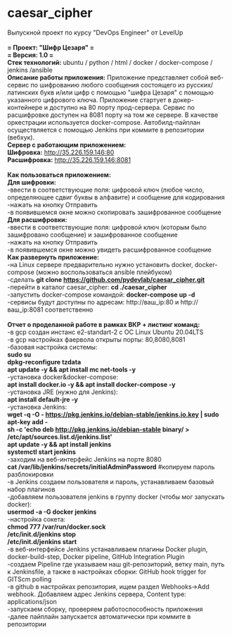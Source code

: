 # caesar_cipher
Выпускной проект по курсу "DevOps Engineer" от LevelUp <br><br>
<b>= Проект: "Шифр Цезаря" = <br></b> 
<b>= Версия: 1.0 = <br></b> 
<b>Стек технологий:</b> ubuntu / python / html / docker / docker-compose / jenkins /ansible <br> 
<b>Описание работы приложения:</b> Приложение представляет собой веб-сервис по шифрованию любого сообщения состоящего из русских/латинских букв и/или цифр с помощью "шифра Цезаря" с помощью указанного цифрового ключа. Приложение стартует в докер-контейнере и доступно на 80 порту прод-сервера. Cервис по расшифровке доступен на 8081 порту на том же сервере. В качестве оркестрации используется docker-compose. Автобилд-пайплан осуществляется с помощью Jenkins при коммите в репозитории (вебхук).<br>
<b>Cервер с работающим приложением:</b><br>
<b>Шифровка:</b> http://35.226.159.146:80 <br>
<b>Расшифровка:</b> http://35.226.159.146:8081 <br>
<br>
<b>Как пользоваться приложением:</b><br>
<b>Для шифровки:</b><br>
-ввести в соответствующие поля: цифровой ключ (любое число, определяющее сдвиг буквы в алфавите) и сообщение для кодирования<br>
-нажать на кнопку Отправить<br>
-в появившемся окне можно скопировать зашифрованное сообщение<br>
<b>Для расшифровки:</b><br>
-ввести в соответствующие поля: цифровой ключ (которым было зашифровано сообщение) и зашифрованное сообщение<br>
-нажать на кнопку Отправить<br>
-в появившемся окне можно увидеть расшифрованное сообщение<br>
<b>Как развернуть приложение:</b><br>
-на Linux сервере предварительно нужно установить docker, docker-compose (можно воспользоваться ansible плейбуком) <br>
-сделать <b>git clone https://github.com/pydevlab/caesar_cipher.git</b> <br>
-перейти в каталог caesar_cipher: <b>cd ./caesar_cipher</b> <br>
-запустить docker-compose командой: <b>docker-compose up -d</b> <br>
-сервисы будут доступны по адресам: http://ваш_ip:80 и http://ваш_ip:8081 соответственно <br>
<br>
<b>Отчет о проделанной работе в рамках ВКР + листинг команд:</b><br>
-в gcp создан инстанс e2-standart-2 c ОС Linux Ubuntu 20.04LTS <br>
-в gcp настройках фаервола открыты порты: 80,8080,8081 <br>
-базовая настройка системы:<br>
<b>sudo su</b><br>
<b>dpkg-reconfigure tzdata</b><br>
<b>apt update -y && apt install mc net-tools -y </b><br> 
-установка docker&docker-compose:<br>
<b>apt install docker.io -y && apt install docker-compose -y</b></br>
-установка JRE (нужно для Jenkins):<br>
<b>apt install default-jre -y</b></br>
-установка Jenkins:<br>
<b>wget -q -O - https://pkg.jenkins.io/debian-stable/jenkins.io.key | sudo apt-key add - <br>
sh -c 'echo deb http://pkg.jenkins.io/debian-stable binary/ > /etc/apt/sources.list.d/jenkins.list' <br>
apt update -y && apt install jenkins <br>
systemctl start jenkins <br></b>
-заходим на веб-интерфейс Jenkins на порте 8080 <br>
<b>cat /var/lib/jenkins/secrets/initialAdminPassword</b> #копируем пароль разблокировки <br>
-в Jenkins создаем пользователя и пароль, устанавливаем базовый набор плагинов <br>
-добавляем пользователя jenkins в группу docker (чтобы мог запускать docker):<br>
<b>usermod -a -G docker jenkins</b><br>
-настройка сокета:<br>
<b>chmod 777 /var/run/docker.sock</b><br>
<b>/etc/init.d/jenkins stop <br>
/etc/init.d/jenkins start </b><br>
-в веб-интерфейсе Jenkins устанавливаем плагины Docker plugin, docker-build-step, Docker pipeline, GitHub Integration Plugin<br>
-создаем Pipeline где указываем наш git-репозиторий, ветку main, путь к Jenkinsfile, а также в настройках сборки: GitHub hook trigger for GITScm polling <br>
-в github в настройках репозитория, ищем раздел Webhooks->Add webhook. Добавляем адрес Jenkins сервера, Content type: applications/json <br>
-запускаем сборку, проверяем работоспособность приложения <br>
-далее пайплайн запускается автоматически при коммите в репозитории<br>
